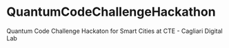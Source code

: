 # QuantumCodeChallengeHackathon
Quantum Code Challenge Hackaton for Smart Cities at CTE - Cagliari Digital Lab
